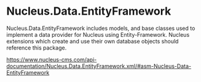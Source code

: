 ﻿# Nucleus.Data.EntityFramework
Nucleus.Data.EntityFramework includes models, and base classes used to implement a data provider for Nucleus using Entity-Framework.  Nucleus extensions which
create and use their own database objects should reference this package.

https://www.nucleus-cms.com/api-documentation/Nucleus.Data.EntityFramework.xml/#asm-Nucleus-Data-EntityFramework
